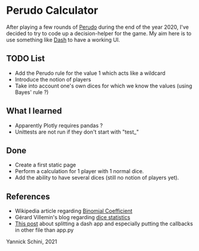 # Perudo Calculator

After playing a few rounds of [Perudo](https://en.wikipedia.org/wiki/Dudo) during the end of the year 2020, I've decided to try to code up a decision-helper for the game.
My aim here is to use something like [Dash](https://dash.plotly.com/) to have a working UI.

## TODO List

* Add the Perudo rule for the value 1 which acts like a wildcard
* Introduce the notion of players
* Take into account one's own dices for which we know the values (using Bayes' rule ?)

## What I learned

* Apparently Plotly requires pandas ?
* Unittests are not run if they don't start with "test_"

## Done

* Create a first static page
* Perform a calculation for 1 player with 1 normal dice.
* Add the ability to have several dices (still no notion of players yet).

## References

* Wikipedia article regarding [Binomial Coefficient](https://en.wikipedia.org/wiki/Binomial_coefficient)
* Gérard Villemin's blog regarding [dice statistics](http://villemin.gerard.free.fr/Denombre/JeuxDes.htm)
* [This post](https://community.plotly.com/t/splitting-callback-definitions-in-multiple-files/10583/2) about splitting a dash app and especially putting the callbacks in other file than app.py

Yannick Schini, 2021
